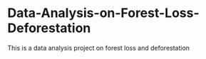 # Data-Analysis-on-Forest-Loss-Deforestation
This is a data analysis project on forest loss and deforestation
